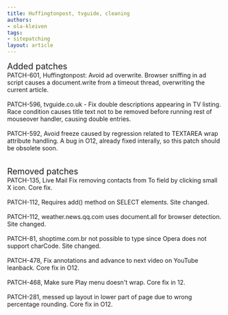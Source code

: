 ```yaml
---
title: Huffingtonpost, tvguide, cleaning
authors:
- ola-kleiven
tags:
- sitepatching
layout: article
---
```

<span style="font-size: 140%">Added patches</span><br/>PATCH-601, Huffingtonpost: Avoid ad overwrite. Browser sniffing in ad script causes a document.write from a timeout thread, overwriting the current article.<br/><br/>PATCH-596, tvguide.co.uk - Fix double descriptions appearing in TV listing. Race condition causes title text not to be removed before running rest of mouseover handler, causing double entries.<br/><br/>PATCH-592, Avoid freeze caused by regression related to TEXTAREA wrap attribute handling. A bug in O12, already fixed interally, so this patch should be obsolete soon.<br/> <br/> <br/><span style="font-size: 140%">Removed patches</span><br/>PATCH-135, Live Mail Fix removing contacts from To field by clicking small X icon. Core fix.<br/><br/>PATCH-112, Requires add() method on SELECT elements. Site changed.<br/><br/>PATCH-112, weather.news.qq.com uses document.all for browser detection. Site changed.<br/><br/>PATCH-81, shoptime.com.br not possible to type since Opera does not support charCode. Site changed.<br/> <br/>PATCH-478, Fix annotations and advance to next video on YouTube leanback. Core fix in O12.<br/><br/>PATCH-468, Make sure Play menu doesn&#39;t wrap. Core fix in 12.<br/><br/>PATCH-281, messed up layout in lower part of page due to wrong percentage rounding. Core fix in O12.<br/><br/>
